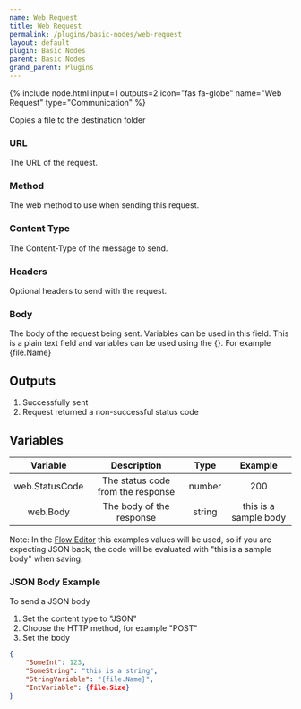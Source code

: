 ```yaml
---
name: Web Request
title: Web Request
permalink: /plugins/basic-nodes/web-request
layout: default
plugin: Basic Nodes
parent: Basic Nodes
grand_parent: Plugins
---
```


{% include node.html input=1 outputs=2 icon="fas fa-globe" name="Web Request" type="Communication" %}

Copies a file to the destination folder

### URL
The URL of the request.

### Method
The web method to use when sending this request.

### Content Type
The Content-Type of the message to send.

### Headers
Optional headers to send with the request.

### Body
The body of the request being sent.  Variables can be used in this field.
This is a plain text field and variables can be used using the {}.
For example {file.Name}

## Outputs
1. Successfully sent
2. Request returned a non-successful status code

## Variables

| Variable | Description | Type | Example |
| :---: | :---: | :---: | :---: |
| web.StatusCode | The status code from the response | number | 200 |
| web.Body | The body of the response | string | this is a sample body |


Note: In the [Flow Editor](/flow-editor) this examples values will be used, so if you are expecting JSON back, the code will be evaluated with "this is a sample body" when saving.


### JSON Body Example
To send a JSON body
1. Set the content type to "JSON"
2. Choose the HTTP method, for example "POST"
3. Set the body
```json
{
    "SomeInt": 123,
    "SomeString": "this is a string",
    "StringVariable": "{file.Name}",
    "IntVariable": {file.Size}
}
```

